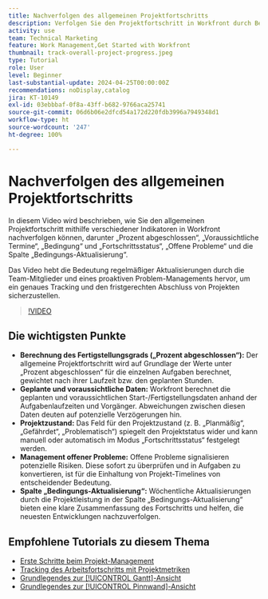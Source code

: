 ```yaml
---
title: Nachverfolgen des allgemeinen Projektfortschritts
description: Verfolgen Sie den Projektfortschritt in Workfront durch Berechnungen des Fertigstellungsgrads („Prozent abgeschlossen“) sowie anhand der geplanten und voraussichtlichen Daten, des Zustands, des Managements offener Probleme und der wöchentlichen Aktualisierungen nach, um eine klare und fristgerechte Projektüberwachung sicherzustellen.
activity: use
team: Technical Marketing
feature: Work Management,Get Started with Workfront
thumbnail: track-overall-project-progress.jpeg
type: Tutorial
role: User
level: Beginner
last-substantial-update: 2024-04-25T00:00:00Z
recommendations: noDisplay,catalog
jira: KT-10149
exl-id: 03ebbbaf-0f8a-43ff-b682-9766aca25741
source-git-commit: 06d6b06e2dfcd54a172d220fdb3996a7949348d1
workflow-type: ht
source-wordcount: '247'
ht-degree: 100%

---
```


# Nachverfolgen des allgemeinen Projektfortschritts

In diesem Video wird beschrieben, wie Sie den allgemeinen Projektfortschritt mithilfe verschiedener Indikatoren in Workfront nachverfolgen können, darunter „Prozent abgeschlossen“, „Voraussichtliche Termine“, „Bedingung“ und „Fortschrittsstatus“, „Offene Probleme“ und die Spalte „Bedingungs-Aktualisierung“.

Das Video hebt die Bedeutung regelmäßiger Aktualisierungen durch die Team-Mitglieder und eines proaktiven Problem-Managements hervor, um ein genaues Tracking und den fristgerechten Abschluss von Projekten sicherzustellen. 

>[!VIDEO](https://video.tv.adobe.com/v/3447419/?quality=12&learn=on&enablevpops&captions=ger)

## Die wichtigsten Punkte

* **Berechnung des Fertigstellungsgrads („Prozent abgeschlossen“):** Der allgemeine Projektfortschritt wird auf Grundlage der Werte unter „Prozent abgeschlossen“ für die einzelnen Aufgaben berechnet, gewichtet nach ihrer Laufzeit bzw. den geplanten Stunden. 
* **Geplante und voraussichtliche Daten:** Workfront berechnet die geplanten und voraussichtlichen Start-/Fertigstellungsdaten anhand der Aufgabenlaufzeiten und Vorgänger. Abweichungen zwischen diesen Daten deuten auf potenzielle Verzögerungen hin. 
* **Projektzustand:** Das Feld für den Projektzustand (z. B. „Planmäßig“, „Gefährdet“, „Problematisch“) spiegelt den Projektstatus wider und kann manuell oder automatisch im Modus „Fortschrittsstatus“ festgelegt werden. 
* **Management offener Probleme:** Offene Probleme signalisieren potenzielle Risiken. Diese sofort zu überprüfen und in Aufgaben zu konvertieren, ist für die Einhaltung von Projekt-Timelines von entscheidender Bedeutung. 
* **Spalte „Bedingungs-Aktualisierung“:** Wöchentliche Aktualisierungen durch die Projektleistung in der Spalte „Bedingungs-Aktualisierung“ bieten eine klare Zusammenfassung des Fortschritts und helfen, die neuesten Entwicklungen nachzuverfolgen. 


## Empfohlene Tutorials zu diesem Thema

* [Erste Schritte beim Projekt-Management](/help/manage-work/projects/getting-started-manage-a-project.md)
* [Tracking des Arbeitsfortschritts mit Projektmetriken](/help/manage-work/projects/track-work-progress-with-project-metrics.md)
* [Grundlegendes zur [!UICONTROL Gantt]-Ansicht](/help/manage-work/projects/understand-the-gantt-view.md)
* [Grundlegendes zur [!UICONTROL Pinnwand]-Ansicht](/help/manage-work/projects/understand-the-board-view.md)
